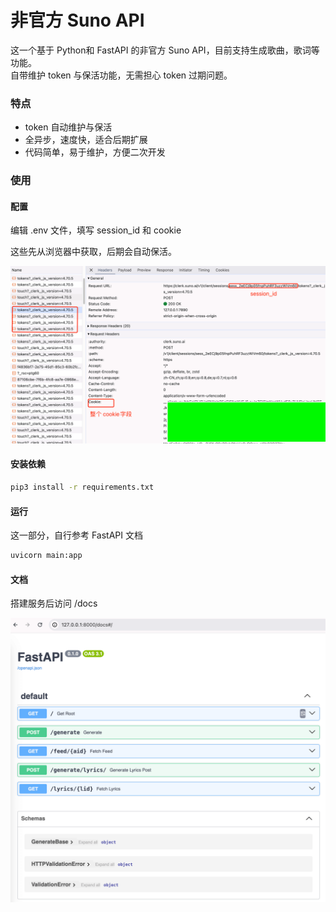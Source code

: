 # 非官方 Suno API

这一个基于 Python和 FastAPI 的非官方 Suno API，目前支持生成歌曲，歌词等功能。  
自带维护 token 与保活功能，无需担心 token 过期问题。

### 特点

- token 自动维护与保活
- 全异步，速度快，适合后期扩展
- 代码简单，易于维护，方便二次开发

### 使用

#### 配置

编辑 .env 文件，填写 session_id 和 cookie

这些先从浏览器中获取，后期会自动保活。

![cookie](./images/cover.png)

#### 安装依赖

```bash
pip3 install -r requirements.txt
```

#### 运行

这一部分，自行参考 FastAPI 文档

```bash
uvicorn main:app 
```

#### 文档

搭建服务后访问 /docs

![docs](./images/docs.png)


